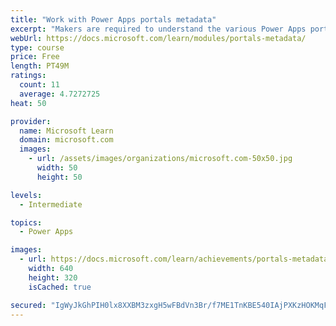 ```yaml
---
title: "Work with Power Apps portals metadata"
excerpt: "Makers are required to understand the various Power Apps portals metadata components so they can configure the portals app for a variety of unique requirements. This module uses the Portal Management app to configure various portals features by editing the portals metadata."
webUrl: https://docs.microsoft.com/learn/modules/portals-metadata/
type: course
price: Free
length: PT49M
ratings:
  count: 11
  average: 4.7272725
heat: 50

provider:
  name: Microsoft Learn
  domain: microsoft.com
  images:
    - url: /assets/images/organizations/microsoft.com-50x50.jpg
      width: 50
      height: 50

levels:
  - Intermediate

topics:
  - Power Apps

images:
  - url: https://docs.microsoft.com/learn/achievements/portals-metadata-social.png
    width: 640
    height: 320
    isCached: true

secured: "IgWyJkGhPIH0lx8XXBM3zxgH5wFBdVn3Br/f7ME1TnKBE540IAjPXKzHOKMqFGXIs0iUz2iWTJdmsAc3w9EFuaqH2V4aekBhkIc25pB9A8/ZGyq4NKLyodgiobE3r34PdhPqILf2qOErYwmkQJVhAFyEUvJnokBpdo1kQvg3/3A3nlJU8fsqTm6RQ0R+ANL4SB7j32rq5fSKX4SfDZlRIbP6dUkrFf1agD9tSjq4d1dClDoSq6fhv61Brm5JIehZ6Peq9aNWxjytGRGFwTIH7ZQI6QOJPa+rGLJia9QMkBCjmYEm8slaOzb+E/1o8ut+gfCovOytxQOcCFzAuN6RsPC5zUlU09FoGej27jdwAMpLOAHgeLB6rwvgKaWK5angk5p22EFX//tie8BiXtDR4y7H22zHftyXoOe4mF2gKmw=;fX/kDkvlBLmNPpor2L/Txw=="
---
```


